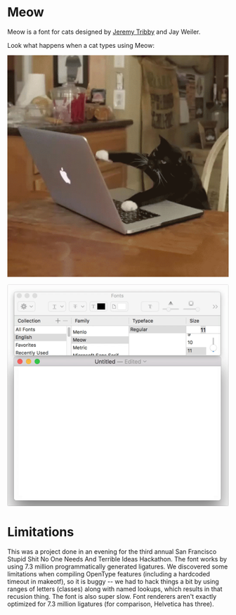 # Meow
Meow is a font for cats designed by <a href="https://tribby.com/">Jeremy Tribby</a> and Jay Weiler.

Look what happens when a cat types using Meow:

![Cat Typing](https://raw.githubusercontent.com/jpt/meow/master/documentation/cat.png)

![Meow](https://raw.githubusercontent.com/jpt/meow/master/documentation/meow.gif)

# Limitations

This was a project done in an evening for the third annual San Francisco Stupid Shit No One Needs And Terrible Ideas Hackathon. The font works by using 7.3 million programmatically generated ligatures. We discovered some limitations when compiling OpenType features (including a hardcoded timeout in makeotf), so it is buggy -- we had to hack things a bit by using ranges of letters (classes) along with named lookups, which results in that recusion thing. The font is also super slow. Font renderers aren't exactly optimized for 7.3 million ligatures (for comparison, Helvetica has three).
